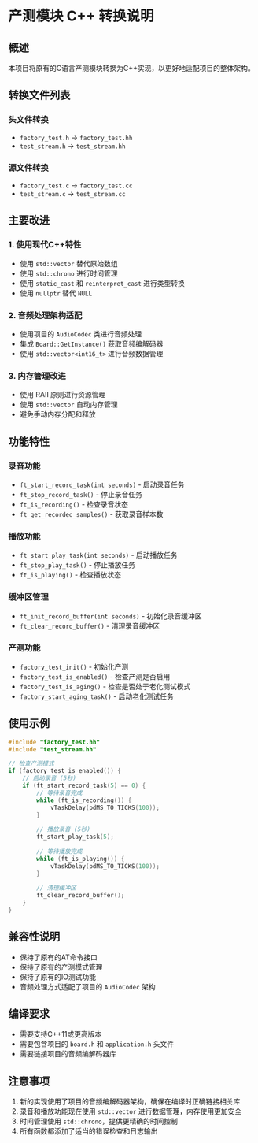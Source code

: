# 产测模块 C++ 转换说明

## 概述

本项目将原有的C语言产测模块转换为C++实现，以更好地适配项目的整体架构。

## 转换文件列表

### 头文件转换
- `factory_test.h` → `factory_test.hh`
- `test_stream.h` → `test_stream.hh`

### 源文件转换
- `factory_test.c` → `factory_test.cc`
- `test_stream.c` → `test_stream.cc`

## 主要改进

### 1. 使用现代C++特性
- 使用 `std::vector` 替代原始数组
- 使用 `std::chrono` 进行时间管理
- 使用 `static_cast` 和 `reinterpret_cast` 进行类型转换
- 使用 `nullptr` 替代 `NULL`

### 2. 音频处理架构适配
- 使用项目的 `AudioCodec` 类进行音频处理
- 集成 `Board::GetInstance()` 获取音频编解码器
- 使用 `std::vector<int16_t>` 进行音频数据管理

### 3. 内存管理改进
- 使用 RAII 原则进行资源管理
- 使用 `std::vector` 自动内存管理
- 避免手动内存分配和释放

## 功能特性

### 录音功能
- `ft_start_record_task(int seconds)` - 启动录音任务
- `ft_stop_record_task()` - 停止录音任务
- `ft_is_recording()` - 检查录音状态
- `ft_get_recorded_samples()` - 获取录音样本数

### 播放功能
- `ft_start_play_task(int seconds)` - 启动播放任务
- `ft_stop_play_task()` - 停止播放任务
- `ft_is_playing()` - 检查播放状态

### 缓冲区管理
- `ft_init_record_buffer(int seconds)` - 初始化录音缓冲区
- `ft_clear_record_buffer()` - 清理录音缓冲区

### 产测功能
- `factory_test_init()` - 初始化产测
- `factory_test_is_enabled()` - 检查产测是否启用
- `factory_test_is_aging()` - 检查是否处于老化测试模式
- `factory_start_aging_task()` - 启动老化测试任务

## 使用示例

```cpp
#include "factory_test.hh"
#include "test_stream.hh"

// 检查产测模式
if (factory_test_is_enabled()) {
    // 启动录音 (5秒)
    if (ft_start_record_task(5) == 0) {
        // 等待录音完成
        while (ft_is_recording()) {
            vTaskDelay(pdMS_TO_TICKS(100));
        }
        
        // 播放录音 (5秒)
        ft_start_play_task(5);
        
        // 等待播放完成
        while (ft_is_playing()) {
            vTaskDelay(pdMS_TO_TICKS(100));
        }
        
        // 清理缓冲区
        ft_clear_record_buffer();
    }
}
```

## 兼容性说明

- 保持了原有的AT命令接口
- 保持了原有的产测模式管理
- 保持了原有的IO测试功能
- 音频处理方式适配了项目的 `AudioCodec` 架构

## 编译要求

- 需要支持C++11或更高版本
- 需要包含项目的 `board.h` 和 `application.h` 头文件
- 需要链接项目的音频编解码器库

## 注意事项

1. 新的实现使用了项目的音频编解码器架构，确保在编译时正确链接相关库
2. 录音和播放功能现在使用 `std::vector` 进行数据管理，内存使用更加安全
3. 时间管理使用 `std::chrono`，提供更精确的时间控制
4. 所有函数都添加了适当的错误检查和日志输出 